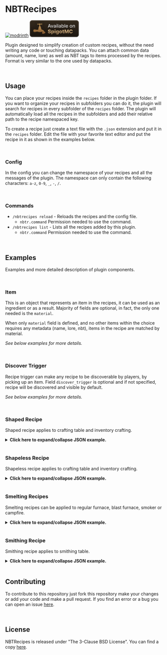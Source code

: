 # NBTRecipes
<a href="https://modrinth.com/plugin/nbtrecipes/"><img alt="modrinth" height="54" src="https://cdn.jsdelivr.net/npm/@intergrav/devins-badges@3/assets/cozy/available/modrinth_vector.svg"></a>
<a href="https://www.spigotmc.org/resources/nbtrecipes.107230/"><img alt="spigotmc" height="54" src="badges/spigotmc_vector.svg"></a>

Plugin designed to simplify creation of custom recipes, without the need writing any code or touching datapacks.
You can attach common data (amount, name, lore) as well as NBT tags to items processed by the recipes.
Format is very similar to the one used by datapacks.

<br />

## Usage
You can place your recipes inside the `recipes` folder in the plugin folder.
If you want to organize your recipes in subfolders you can do it, the plugin will search for recipes in every subfolder of the `recipes` folder.
The plugin will automatically load all the recipes in the subfolders and add their relative path to the recipe namespaced key.

To create a recipe just create a text file with the `.json` extension and put it in the `recipes` folder.
Edit the file with your favorite text editor and put the recipe in it as shown in the examples below.

<br />

### Config
In the config you can change the namespace of your recipes and all the messages of the plugin.
The namespace can only contain the following characters: `a-z`, `0-9`, `_`, `-`, `/`.

<br />

### Commands
* `/nbtrecipes reload` - Reloads the recipes and the config file.
  * `nbtr.command` Permission needed to use the command.
* `/nbtrecipes list` - Lists all the recipes added by this plugin.
  * `nbtr.command` Permission needed to use the command.

<br />

## Examples
Examples and more detailed description of plugin components.

<br />

### Item
This is an object that represents an item in the recipes, it can be used as an ingredient or as a result. Majority of fields are optional, in fact, the only one needed is the `material`.

When only `material` field is defined, and no other items within the choice requires any metadata (name, lore, nbt), items in the recipe are matched by material.

*See below examples for more details.*

<br />

### Discover Trigger
Recipe trigger can make any recipe to be discoverable by players, by picking up an item.
Field `discover_trigger` is optional and if not specified, recipe will be discovered and visible by default.

*See below examples for more details.*

<br />

### Shaped Recipe
Shaped recipe applies to crafting table and inventory crafting.

<details>
  <summary><b>Click here to expand/collapse JSON example.</b></summary>

```json5
{
  "type": "crafting_shaped",
  // Crafting pattern. Array must consist of either:
  // - two, two-character elements reflecting an inventory crafting grid.
  // - three, three-character elements reflecting a crafting table grid.
  "pattern": [
    "  D",
    " D ",
    "S  "
  ],
  // Key to the pattern.
  "key": {
    "S": [
      // Multiple item choices can be specified for one ingredient.
      // In case metadata (name/lore/nbt) is attached to an item, all choices are matched as EXACT.
      { "material": "stick" },
      { "material": "blaze_rod" }
    ],
    // 
    "D": { "material": "diamond" }
  },
  // Recipe result.
  "result": {
    "material": "diamond_sword",
    "amount": 1,
    "name": "Diagonally Crafted Diamond Sword",
    "lore": [
      "As the name suggests..."
    ],
    "nbt": "{CustomModelData: 2}"
  },
  // Recipe discover trigger. Optional.
  "discover_trigger": {
    // Items to be picked-up before this recipe is "discovered" by the player.
    "items": [
      { "material": "diamond" }
    ]
  }
}
```

Field `discover_trigger` is optional.

</details>

<br />

### Shapeless Recipe
Shapeless recipe applies to crafting table and inventory crafting.

<details>
  <summary><b>Click here to expand/collapse JSON example.</b></summary>

```json5
{
  "type": "crafting_shapeless",
  // Crafting ingredients.
  "ingredients": [
    // Multiple item choices can be specified for one ingredient.
    // In case metadata (name/lore/nbt) is attached to an item, all choices are matched as EXACT.
    [
      { "material": "oak_log" },
      { "material": "spruce_log" },
      { "material": "birch_log" },
      { "material": "jungle_log" },
      { "material": "acacia_log" },
      { "material": "dark_oak_log" },
      { "material": "mangrove_log" },
      { "material": "cherry_log" }
    ],
    { "material": "flint_and_steel" }
  ],
  // Recipe result.
  "result": { "material": "charcoal" },
  // Recipe discover trigger. Optional.
  "discover_trigger": {
    // Items to be picked-up before this recipe is "discovered" by the player.
    "items": [
      { "material": "oak_log" },
      { "material": "spruce_log" },
      { "material": "birch_log" },
      { "material": "jungle_log" },
      { "material": "acacia_log" },
      { "material": "dark_oak_log" },
      { "material": "mangrove_log" },
      { "material": "cherry_log" }
    ]
  }
}
```

Field `discover_trigger` is optional.

</details>

<br />

### Smelting Recipes
Smelting recipes can be applied to regular furnace, blast furnace, smoker or campfire.

<details>
  <summary><b>Click here to expand/collapse JSON example.</b></summary>

```json5
{
  // Recipe type. For furnace recipes you can use one of: [SMELTING, BLASTING, SMOKING, CAMPFIRE_COOKING]
  "type": "smelting",
  // Furnace input.
  "input": [
    // Multiple item choices can be specified for one ingredient.
    // In case metadata (name/lore/nbt) is attached to an item, all choices are matched as EXACT.
    { "material": "diamond_helmet" },
    { "material": "diamond_chestplate" },
    { "material": "diamond_leggings" },
    { "material": "diamond_boots" }
  ],
  // Recipe result.
  "result": { "material": "diamond" },
  // Experience to award player after taking smelting result. Optional.
  "experience": 0.7,
  // Time it takes to cook this recipe. Measured in ticks. Optional.
  "cooking_time": 200,
  // Recipe discover trigger. Optional.
  "discover_trigger": {
    // Items to be picked-up before this recipe is "discovered" by the player.
    "items": [
      { "material": "diamond_helmet" },
      { "material": "diamond_chestplate" },
      { "material": "diamond_leggings" },
      { "material": "diamond_boots" }
    ]
  }
}
```
All furnace recipe types follow the same schema.
- `smelting` - recipe for regular furnace.
- `blasting` - recipe for blast furnace.
- `smoking` - recipe for smoker.
- `campfire_cooking` - recipe for campfire.

Fields `experience`, `cooking_time` and `discover_trigger` are optional.

</details>

<br />

### Smithing Recipe
Smithing recipe applies to smithing table.

<details>
  <summary><b>Click here to expand/collapse JSON example.</b></summary>

```json5
{
  "type": "smithing",
  // Base item, you can think of it as an item which upgrades (could) be applied to. More than one item choice can be specified.
  "base": { "material": "iron_pickaxe" },
  // Template item, you can think of it as an upgrade which is applied to the base item. More than one item choice can be specified.
  // This field works only when running 1.20 or higher.
  "template": { "material": "air" },
  // Addition item. For vanilla recipes, it's usually a trim material. More than one item choice can be specified.
  "addition": { "material": "diamond" },
  // Recipe result. Metadata is not supported as it's copied directly from the base item.
  "result": { "material": "diamond_pickaxe" },
  // Recipe discover trigger. Optional.
  "discover_trigger": {
    // Items to be picked-up before this recipe is "discovered" by the player.
    "items": [
      { "material": "iron_pickaxe" }
    ]
  }
}
``` 

Metadata (name, lore, nbt) is not supported for result items, as it's copied directly from the base item.

</details>

<br />

## Contributing

To contribute to this repository just fork this repository make your changes or add your code and make a pull request.
If you find an error or a bug you can open an issue [here](https://github.com/LoreSchaeffer/NBTRecipes/issues).

<br />

## License

NBTRecipes is released under "The 3-Clause BSD License". You can find a copy [here](https://github.com/LoreSchaeffer/NBTRecipes/blob/master/LICENSE).
